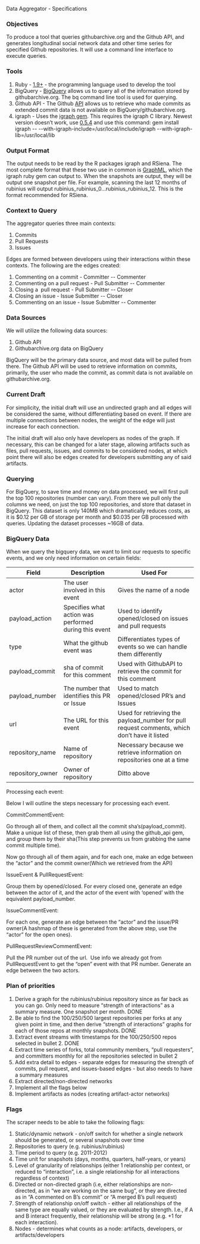 Data Aggregator - Specifications

### Objectives

To produce a tool that queries githubarchive.org and the Github API, and
generates longitudinal social network data and other time series for
specified Github repositories. It will use a command line interface to
execute queries.

### Tools

1.  Ruby - [1.9+](http://ruby-doc.org/) - the programming language used
    to develop the tool
2.  BigQuery - [BigQuery](https://bigquery.cloud.google.com/) allows us
    to query all of the information stored by githubarchive.org. The bq
    command line tool is used for querying.
3.  Github API - The Github [API](http://developer.github.com/) allows
    us to retrieve who made commits as extended commit data is not
    available on BigQuery/githubarchive.org.
4.  igraph - Uses the [igraph
    gem](https://github.com/alexgutteridge/igraph). This requires the
    igraph C library. Newest version doesn’t work, use
    [0.5.4](http://sourceforge.net/projects/igraph/files/C%20library/0.5.4/) and
    use this command: gem install igraph --
    --with-igraph-include=/usr/local/include/igraph
    --with-igraph-lib=/usr/local/lib

### Output Format

The output needs to be read by the R packages igraph and RSiena. The
most complete format that these two use in common is
[GraphML](http://graphml.graphdrawing.org/), which the igraph ruby gem
can output to. When the snapshots are output, they will be output one
snapshot per file. For example, scanning the last 12 months of rubinius
will output rubinius\_rubinius\_0...rubinius\_rubinius\_12. This is the
format recommended for RSiena.

### Context to Query

The aggregator queries three main contexts:

1.  Commits
2.  Pull Requests
3.  Issues

Edges are formed between developers using their interactions within
these contexts. The following are the edges created:

1.  Commenting on a commit - Committer -- Commenter
2.  Commenting on a pull request - Pull Submitter -- Commenter
3.  Closing a  pull request - Pull Submitter -- Closer
4.  Closing an issue - Issue Submitter -- Closer
5.  Commenting on an issue - Issue Submitter -- Commenter

### Data Sources

We will utilize the following data sources:

1.  Github API
2.  Githubarchive.org data on BigQuery

BigQuery will be the primary data source, and most data will be pulled
from there. The Github API will be used to retrieve information on
commits, primarily, the user who made the commit, as commit data is not
available on githubarchive.org.

### Current Draft

For simplicity, the initial draft will use an undirected graph and all
edges will be considered the same, without differentiating based on
event. If there are multiple connections between nodes, the weight of
the edge will just increase for each connection.

The initial draft will also only have developers as nodes of the graph.
If necessary, this can be changed for a later stage, allowing artifacts
such as files, pull requests, issues, and commits to be considered
nodes, at which point there will also be edges created for developers
submitting any of said artifacts.

### Querying

For BigQuery, to save time and money on data processed, we will first
pull the top 100 repositories (number can vary). From there we pull only
the columns we need, on just the top 100 repositories, and store that
dataset in BigQuery. This dataset is only 140MB which dramatically
reduces costs, as it is \$0.12 per GB of storage per month and \$0.035
per GB processed with queries. Updating the dataset processes \~16GB of
data.

### BigQuery Data

When we query the bigquery data, we want to limit our requests to
specific events, and we only need information on certain fields:

| Field | Description | Used For |
| ----- | ----------- | -------- |
| actor | The user involved in this event | Gives the name of a node |
| payload\_action | Specifies what action was performed during this event | Used to identify opened/closed on issues and pull requests |
| type | What the github event was | Differentiates types of events so we can handle them differently |
| payload\_commit | sha of commit for this comment | Used with GithubAPI to retrieve the commit for this comment |
| payload\_number | The number that identifies this PR or Issue | Used to match opened/closed PR’s and Issues |
| url | The URL for this event | Used for retrieving the payload\_number for pull request comments, which don’t have it listed |
| repository\_name | Name of repository | Necessary because we retrieve information on repositories one at a time |
| repository\_owner | Owner of repository | Ditto above |

Processing each event:

Below I will outline the steps necessary for processing each event.

CommitCommentEvent:

Go through all of them, and collect all the commit
sha’s(payload\_commit). Make a unique list of these, then grab them all
using the github\_api gem, and group them by their sha(This step
prevents us from grabbing the same commit multiple time).

Now go through all of them again, and for each one, make an edge between
the “actor” and the commit owner(Which we retrieved from the API)

IssueEvent & PullRequestEvent:

Group them by opened/closed. For every closed one, generate an edge
between the actor of it, and the actor of the event with ‘opened’ with
the equivalent payload\_number.

IssueCommentEvent:

For each one, generate an edge between the “actor” and the issue/PR
owner(A hashmap of these is generated from the above step, use the
“actor” for the open ones).

PullRequestReviewCommentEvent:

Pull the PR number out of the url.  Use info we already got from
PullRequestEvent to get the “open” event with that PR number. Generate
an edge between the two actors.

### Plan of priorities

1.  Derive a graph for the rubinius/rubinius repository since as far
    back as you can go. Only need to measure “strength of interactions”
    as a summary measure. One snapshot per month. DONE
2.  Be able to find the 100/250/500 largest repositories per forks at
    any given point in time, and then derive “strength of interactions”
    graphs for each of those repos at monthly snapshots. DONE
3.  Extract event streams with timestamps for the 100/250/500 repos
    selected in bullet 2. DONE
4.  Extract time series of forks, total community members, “pull
    requesters”, and committers monthly for all the repositories
    selected in bullet 2
5.  Add extra detail to edges - separate edges for measuring the
    strength of commits, pull request, and issues-based edges - but also
    needs to have a summary measures
6.  Extract directed/non-directed networks
7.  Implement all the flags below
8.  Implement artifacts as nodes (creating artifact-actor networks)

### Flags

The scraper needs to be able to take the following flags:

1.  Static/dynamic network - on/off switch for whether a single network
    should be generated, or several snapshots over time
2.  Repositories to query (e.g. rubinius/rubinius)
3.  Time period to query (e.g. 2011-2012)
4.  Time unit for snapshots (days, months, quarters, half-years, or
    years)
5.  Level of granularity of relationships (either 1 relationship per
    context, or reduced to “interaction”, i.e. a single relationship for
    all interactions regardless of context)
6.  Directed or non-directed graph (i.e, either relationships are
    non-directed, as in “we are working on the same bug”, or they are
    directed as in “A commented on B’s commit” or “A merged B’s pull
    request)
7.  Strength of relationship on/off switch - either all relationships of
    the same type are equally valued, or they are evaluated by strength.
    I.e., if A and B interact frequently, their relationship will be
    strong (e.g. +1 for each interaction).
8.  Nodes - determines what counts as a node: artifacts, developers, or
    artifacts/developers
